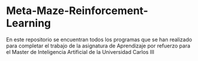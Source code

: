 # Meta-Maze-Reinforcement-Learning
En este repositorio se encuentran todos los programas que se han realizado para completar el trabajo de la asignatura de Aprendizaje por refuerzo para el Master de Inteligencia Artificial de la Universidad Carlos III

